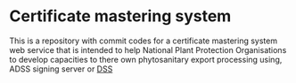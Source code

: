 # Certificate mastering system
This is a repository  with commit codes for a certificate mastering system web service that is intended to help National Plant Protection Organisations to  develop capacities to there own phytosanitary export processing using, ADSS signing server or [DSS](https://github.com/esig/dss)
